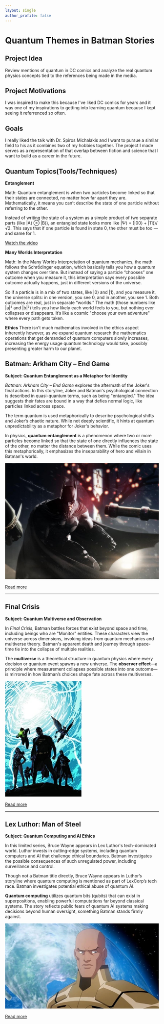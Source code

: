 ```yaml
---
layout: single
author_profile: false
---
```


# Quantum Themes in Batman Stories

## Project Idea
Review mentions of quantum in DC comics and analyze the real quantum physics concepts tied to the references being made in the media. 

## Project Motivations
I was inspired to make this because I've liked DC comics for years and it was one of my inspirations to getting into learning quantum because I kept seeing it referrenced so often. 

## Goals
I really liked the talk with Dr. Spiros Michalakis and I want to pursue a similar field to his as it combines two of my hobbies together. The project I made serves as a representation of that overlap between fiction and science that I want to build as a career in the future. 

## Quantum Topics(Tools/Techniques)
**Entanglement**

Math: 
Quantum entanglement is when two particles become linked so that their states are connected, no matter how far apart they are. Mathematically, it means you can’t describe the state of one particle without referring to the other.

Instead of writing the state of a system as a simple product of two separate parts (like |A⟩ ⊗ |B⟩), an entangled state looks more like |Ψ⟩ = (|00⟩ + |11⟩)/√2. This says that if one particle is found in state 0, the other must be too — and same for 1.

[Watch the video](https://www.youtube.com/watch?v=unb_yoj1Usk)

**Many Worlds Interpretation**

Math: In the Many Worlds Interpretation of quantum mechanics, the math follows the Schrödinger equation, which basically tells you how a quantum system changes over time. But instead of saying a particle “chooses” one outcome when you measure it, this interpretation says every possible outcome actually happens, just in different versions of the universe.

So if a particle is in a mix of two states, like |0⟩ and |1⟩, and you measure it, the universe splits: in one version, you see 0, and in another, you see 1. Both outcomes are real, just in separate “worlds.” The math (those numbers like |a|² and |b|²) tells you how likely each world feels to you, but nothing ever collapses or disappears. It’s like a cosmic "choose your own adventure" where every path gets taken.

**Ethics**
There isn't much mathematics involved in the ethics aspect inherently however, as we expand quantum research the mathematics operations that get demanded of quantum computers slowly increases, increasing the energy usage quantum technology would take, possibly presenting greater harm to our planet. 

## Batman: Arkham City – End Game
**Subject: Quantum Entanglement as a Metaphor for Identity**

*Batman: Arkham City – End Game* explores the aftermath of the Joker's final actions. In this storyline, Joker and Batman's psychological connection is described in quasi-quantum terms, such as being "entangled." The idea suggests their fates are bound in a way that defies normal logic, like particles linked across space.

The term quantum is used metaphorically to describe psychological shifts and Joker’s chaotic nature. While not deeply scientific, it hints at quantum unpredictability as a metaphor for Joker's behavior.

In physics, **quantum entanglement** is a phenomenon where two or more particles become linked so that the state of one directly influences the state of the other, no matter the distance between them. While the comic uses this metaphorically, it emphasizes the inseparability of hero and villain in Batman's world.

![Arkham City](assets/images/batattack.jpeg)

[Read more](https://batman.fandom.com/wiki/Arkham_City#:~:text=presumably%20Arkham%20Asylum.-,Evacuation%20and%20Shut%20Down,down%20as%20soon%20as%20possible.)

---

## Final Crisis
**Subject: Quantum Multiverse and Observation**

In *Final Crisis*, Batman battles forces that exist beyond space and time, including beings who are "Monitor" entities. These characters view the universe across dimensions, invoking ideas from quantum mechanics and multiverse theory. Batman's apparent death and journey through space-time tie into the collapse of multiple realities.

The **multiverse** is a theoretical structure in quantum physics where every decision or quantum event spawns a new universe. The **observer effect**—a principle where measurement collapses possible states into one outcome—is mirrored in how Batman’s choices shape fate across these multiverses.

![Final Crisis](assets/images/FinalCrisis.jpeg)

[Read more](https://warnerbros.fandom.com/wiki/Quantum_Eigenstate_Device#:~:text=an%20Alternate%20Earth.-,History,and%20Destroyed%20the%20Alternate%20Earth.)

---

## Lex Luthor: Man of Steel
**Subject: Quantum Computing and AI Ethics**

In this limited series, Bruce Wayne appears in Lex Luthor's tech-dominated world. Luthor invests in cutting-edge systems, including quantum computers and AI that challenge ethical boundaries. Batman investigates the possible consequences of such unregulated power, including surveillance and control.

Though not a Batman title directly, Bruce Wayne appears in Luthor’s storyline where quantum computing is mentioned as part of LexCorp’s tech race. Batman investigates potential ethical abuse of quantum AI.

**Quantum computing** utilizes quantum bits (qubits) that can exist in superpositions, enabling powerful computations far beyond classical systems. The story reflects public fears of quantum AI systems making decisions beyond human oversight, something Batman stands firmly against.

![Lex Luthor](assets/images/Lex_Luthor_Crisis_on_two_earths.jpeg)

[Read more](https://animated-characterdatabase.fandom.com/wiki/Lex_Luthor_(Crisis_on_Two_Earths)#:~:text=However%2C%20the%20decimation%20of%20his,that%20Earth%20without%20harming%20anyone.)
